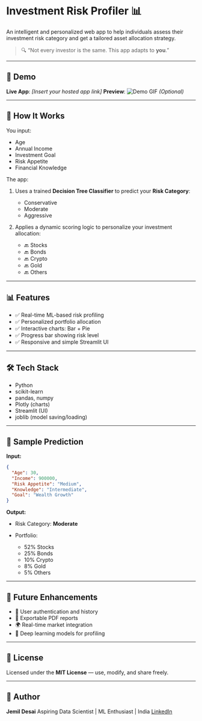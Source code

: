 # Investment Risk Profiler 📊

An intelligent and personalized web app to help individuals assess their investment risk category and get a tailored asset allocation strategy.

> 🔍 “Not every investor is the same. This app adapts to **you**.”

---

## 🚀 Demo

**Live App**: *\[Insert your hosted app link]*
**Preview**: ![Demo GIF](preview.gif) *(Optional)*

---

## 🧠 How It Works

You input:

* Age
* Annual Income
* Investment Goal
* Risk Appetite
* Financial Knowledge

The app:

1. Uses a trained **Decision Tree Classifier** to predict your **Risk Category**:

   * Conservative
   * Moderate
   * Aggressive
2. Applies a dynamic scoring logic to personalize your investment allocation:

   * 🔙 Stocks
   * 🔙 Bonds
   * 🔙 Crypto
   * 🔙 Gold
   * 🔙 Others

---

## 📊 Features

* ✅ Real-time ML-based risk profiling
* ✅ Personalized portfolio allocation
* ✅ Interactive charts: Bar + Pie
* ✅ Progress bar showing risk level
* ✅ Responsive and simple Streamlit UI

---

## 🛠️ Tech Stack

* Python
* scikit-learn
* pandas, numpy
* Plotly (charts)
* Streamlit (UI)
* joblib (model saving/loading)

---


## 💪 Sample Prediction

**Input:**

```json
{
  "Age": 30,
  "Income": 900000,
  "Risk Appetite": "Medium",
  "Knowledge": "Intermediate",
  "Goal": "Wealth Growth"
}
```

**Output:**

* Risk Category: **Moderate**
* Portfolio:

  * 52% Stocks
  * 25% Bonds
  * 10% Crypto
  * 8% Gold
  * 5% Others

---

## 🧪 Future Enhancements

* 🔐 User authentication and history
* 📄 Exportable PDF reports
* 🌍 Real-time market integration
* 🧠 Deep learning models for profiling

---

## 📄 License

Licensed under the **MIT License** — use, modify, and share freely.

---

## 💼 Author

**Jemil Desai**
Aspiring Data Scientist | ML Enthusiast | India
[LinkedIn](www.linkedin.com/in/jemil-desai)

